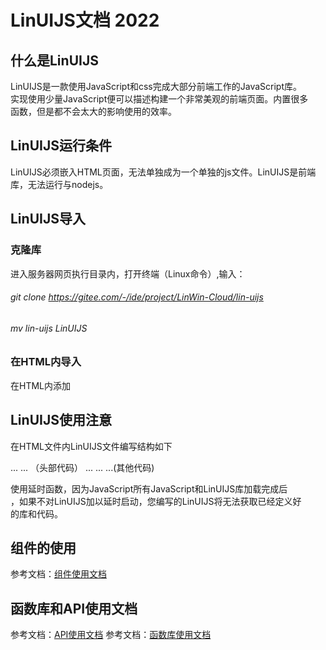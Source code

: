 # LinUIJS文档 2022

## 什么是LinUIJS
LinUIJS是一款使用JavaScript和css完成大部分前端工作的JavaScript库。
<br />
实现使用少量JavaScript便可以描述构建一个非常美观的前端页面。内置很多
<br />
函数，但是都不会太大的影响使用的效率。

## LinUIJS运行条件
LinUIJS必须嵌入HTML页面，无法单独成为一个单独的js文件。LinUIJS是前端
<br />
库，无法运行与nodejs。

## LinUIJS导入

### 克隆库

进入服务器网页执行目录内，打开终端（Linux命令）,输入：
###### git clone https://gitee.com/-/ide/project/LinWin-Cloud/lin-uijs
###### mv lin-uijs LinUIJS

### 在HTML内导入
在HTML内添加 <script src="./LinUIJS/LinUIjs.js"></script>

## LinUIJS使用注意
在HTML文件内LinUIJS文件编写结构如下

<!DOCTYPE html>
<html>
    <head>
        ... ... （头部代码）
    </head>
    <body>
        ... ... ...(其他代码)
        <script>
            setTimeout(() => {  
                ... ...（LinUIJS代码）
            }, 100);
        </script>
    </body>
</html>

使用延时函数，因为JavaScript所有JavaScript和LinUIJS库加载完成后
<br />
，如果不对LinUIJS加以延时启动，您编写的LinUIJS将无法获取已经定义好
<br />
的库和代码。

## 组件的使用
参考文档：<a href='./UI.md'>组件使用文档</a>

## 函数库和API使用文档
参考文档：<a href='lib.md'>API使用文档</a>
参考文档：<a href='src.md'>函数库使用文档</a>
